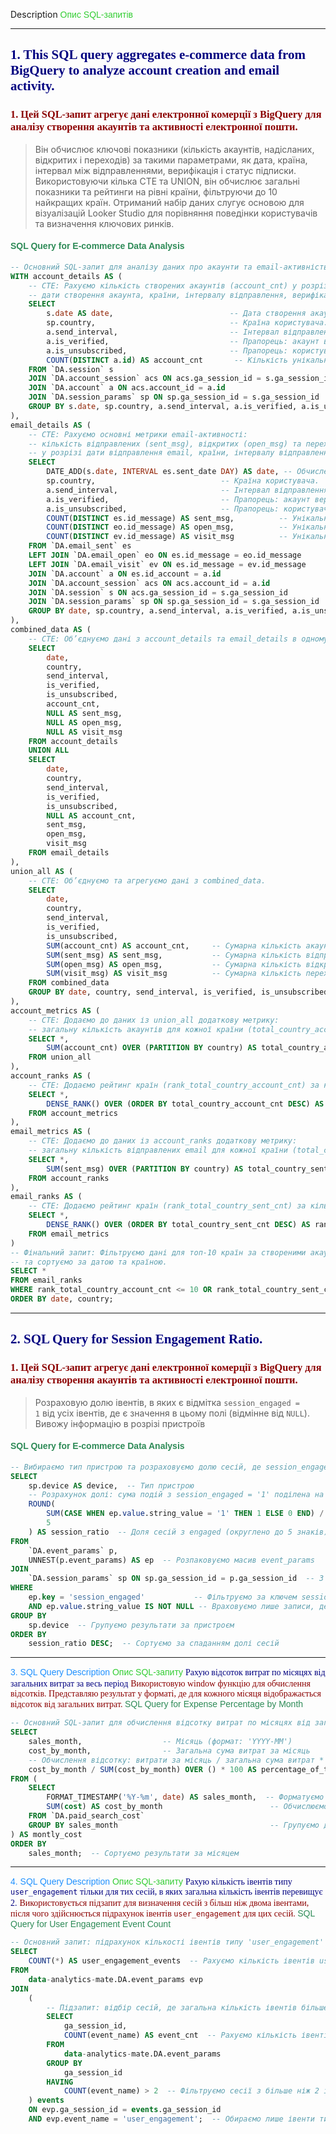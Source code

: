 Description</span> <span style="color:#32CD32; font-family:'Arial', sans-serif;">Опис SQL-запитів</span>

---

## <span style="color:#000080; font-family:'Georgia', serif;">1. This SQL query aggregates e-commerce data from BigQuery to analyze account creation and email activity.</span>

### <span style="color:#8B0000; font-family:'Georgia', serif;">1. Цей SQL-запит агрегує дані електронної комерції з BigQuery для аналізу створення акаунтів та активності електронної пошти.</span>

> Він обчислює ключові показники (кількість акаунтів, надісланих, відкритих і переходів) за такими параметрами, як дата, країна, інтервал між відправленнями, верифікація і статус підписки. Використовуючи кілька CTE та UNION, він обчислює загальні показники та рейтинги на рівні країни, фільтруючи до 10 найкращих країн. Отриманий набір даних слугує основою для візуалізацій Looker Studio для порівняння поведінки користувачів та визначення ключових ринків.

#### <span style="color:#2E8B57; font-family:'Verdana', sans-serif;">SQL Query for E-commerce Data Analysis</span>

```sql
-- Основний SQL-запит для аналізу даних про акаунти та email-активність.
WITH account_details AS (
    -- CTE: Рахуємо кількість створених акаунтів (account_cnt) у розрізі:
    -- дати створення акаунта, країни, інтервалу відправлення, верифікації та підписки.
    SELECT
        s.date AS date,                          -- Дата створення акаунта.
        sp.country,                              -- Країна користувача.
        a.send_interval,                         -- Інтервал відправлення, встановлений акаунтом.
        a.is_verified,                           -- Прапорець: акаунт верифіковано (TRUE(1)/FALSE(0)).
        a.is_unsubscribed,                       -- Прапорець: користувач відписався (TRUE(1)/FALSE(0)).
        COUNT(DISTINCT a.id) AS account_cnt       -- Кількість унікальних створених акаунтів.
    FROM `DA.session` s
    JOIN `DA.account_session` acs ON acs.ga_session_id = s.ga_session_id
    JOIN `DA.account` a ON acs.account_id = a.id
    JOIN `DA.session_params` sp ON sp.ga_session_id = s.ga_session_id
    GROUP BY s.date, sp.country, a.send_interval, a.is_verified, a.is_unsubscribed
),
email_details AS (
    -- CTE: Рахуємо основні метрики email-активності:
    -- кількість відправлених (sent_msg), відкритих (open_msg) та переходів по email (visit_msg) 
    -- у розрізі дати відправлення email, країни, інтервалу відправлення, верифікації та підписки.
    SELECT
        DATE_ADD(s.date, INTERVAL es.sent_date DAY) AS date, -- Обчислення дати з урахуванням інтервалу відправлення.
        sp.country,                            -- Країна користувача.
        a.send_interval,                       -- Інтервал відправлення, встановлений акаунтом.
        a.is_verified,                         -- Прапорець: акаунт верифіковано (TRUE(1)/FALSE(0)).
        a.is_unsubscribed,                     -- Прапорець: користувач відписався (TRUE(1)/FALSE(0)).
        COUNT(DISTINCT es.id_message) AS sent_msg,          -- Унікальна кількість відправлених email.
        COUNT(DISTINCT eo.id_message) AS open_msg,          -- Унікальна кількість відкритих email.
        COUNT(DISTINCT ev.id_message) AS visit_msg          -- Унікальна кількість переходів по email.
    FROM `DA.email_sent` es
    LEFT JOIN `DA.email_open` eo ON es.id_message = eo.id_message
    LEFT JOIN `DA.email_visit` ev ON es.id_message = ev.id_message
    JOIN `DA.account` a ON es.id_account = a.id
    JOIN `DA.account_session` acs ON acs.account_id = a.id
    JOIN `DA.session` s ON acs.ga_session_id = s.ga_session_id
    JOIN `DA.session_params` sp ON sp.ga_session_id = s.ga_session_id
    GROUP BY date, sp.country, a.send_interval, a.is_verified, a.is_unsubscribed
),
combined_data AS (
    -- CTE: Об’єднуємо дані з account_details та email_details в одному наборі даних.
    SELECT
        date,
        country,
        send_interval,
        is_verified,
        is_unsubscribed,
        account_cnt,
        NULL AS sent_msg,
        NULL AS open_msg,
        NULL AS visit_msg
    FROM account_details
    UNION ALL
    SELECT
        date,
        country,
        send_interval,
        is_verified,
        is_unsubscribed,
        NULL AS account_cnt,
        sent_msg,
        open_msg,
        visit_msg
    FROM email_details
),
union_all AS (
    -- CTE: Об’єднуємо та агрегуємо дані з combined_data.
    SELECT
        date,
        country,
        send_interval,
        is_verified,
        is_unsubscribed,
        SUM(account_cnt) AS account_cnt,     -- Сумарна кількість акаунтів (без NULL значень).
        SUM(sent_msg) AS sent_msg,           -- Сумарна кількість відправлених email (без NULL значень).
        SUM(open_msg) AS open_msg,           -- Сумарна кількість відкритих email (без NULL значень).
        SUM(visit_msg) AS visit_msg          -- Сумарна кількість переходів по email (без NULL значень).
    FROM combined_data
    GROUP BY date, country, send_interval, is_verified, is_unsubscribed
),
account_metrics AS (
    -- CTE: Додаємо до даних із union_all додаткову метрику:
    -- загальну кількість акаунтів для кожної країни (total_country_account_cnt).
    SELECT *,
        SUM(account_cnt) OVER (PARTITION BY country) AS total_country_account_cnt -- Загальна кількість акаунтів по країні.
    FROM union_all
),
account_ranks AS (
    -- CTE: Додаємо рейтинг країн (rank_total_country_account_cnt) за кількістю акаунтів.
    SELECT *,
        DENSE_RANK() OVER (ORDER BY total_country_account_cnt DESC) AS rank_total_country_account_cnt -- Рейтинг країн.
    FROM account_metrics
),
email_metrics AS (
    -- CTE: Додаємо до даних із account_ranks додаткову метрику:
    -- загальну кількість відправлених email для кожної країни (total_country_sent_cnt).
    SELECT *,
        SUM(sent_msg) OVER (PARTITION BY country) AS total_country_sent_cnt -- Загальна кількість відправлених email по країні.
    FROM account_ranks
),
email_ranks AS (
    -- CTE: Додаємо рейтинг країн (rank_total_country_sent_cnt) за кількістю відправлених email.
    SELECT *,
        DENSE_RANK() OVER (ORDER BY total_country_sent_cnt DESC) AS rank_total_country_sent_cnt -- Рейтинг країн.
    FROM email_metrics
)
-- Фінальний запит: Фільтруємо дані для топ-10 країн за створеними акаунтами або відправленими email
-- та сортуємо за датою та країною.
SELECT *
FROM email_ranks
WHERE rank_total_country_account_cnt <= 10 OR rank_total_country_sent_cnt <= 10
ORDER BY date, country;
```

---


## <span style="color:#000080; font-family:'Georgia', serif;">2. SQL Query for Session Engagement Ratio.</span>

### <span style="color:#8B0000; font-family:'Georgia', serif;">1. Цей SQL-запит агрегує дані електронної комерції з BigQuery для аналізу створення акаунтів та активності електронної пошти.</span>

> Розраховую долю івентів, в яких є відмітка <code>session_engaged = 1</code> від усіх івентів, де є значення в цьому полі (відмінне від <code>NULL</code>). Вивожу інформацію в розрізі пристроїв</span>

#### <span style="color:#2E8B57; font-family:'Verdana', sans-serif;">SQL Query for E-commerce Data Analysis</span>
```sql
-- Вибираємо тип пристрою та розраховуємо долю сесій, де session_engaged = '1'
SELECT
    sp.device AS device,  -- Тип пристрою
    -- Розрахунок долі: сума подій з session_engaged = '1' поділена на загальну кількість подій
    ROUND(
        SUM(CASE WHEN ep.value.string_value = '1' THEN 1 ELSE 0 END) / COUNT(*),
        5
    ) AS session_ratio  -- Доля сесій з engaged (округлено до 5 знаків)
FROM
    `DA.event_params` p,
    UNNEST(p.event_params) AS ep  -- Розпаковуємо масив event_params
JOIN 
    `DA.session_params` sp ON sp.ga_session_id = p.ga_session_id  -- З'єднуємо з інформацією сесій
WHERE
    ep.key = 'session_engaged'           -- Фільтруємо за ключем session_engaged
    AND ep.value.string_value IS NOT NULL -- Враховуємо лише записи, де значення не NULL
GROUP BY 
    sp.device  -- Групуємо результати за пристроєм
ORDER BY 
    session_ratio DESC;  -- Сортуємо за спаданням долі сесій
```

---

<span style="color:#1E90FF; font-family:'Arial', sans-serif;">3. SQL Query Description</span> <span style="color:#32CD32; font-family:'Arial', sans-serif;">Опис SQL-запиту</span>
<span style="color:#000080; font-family:'Georgia', serif;">Рахую відсоток витрат по місяцях від загальних витрат за весь період</span>
<span style="color:#8B0000; font-family:'Georgia', serif;"> Використовую window функцію для обчислення відсотків. Представляю результат у форматі, де для кожного місяця відображається відсоток від загальних витрат. </span>
<span style="color:#2E8B57; font-family:'Verdana', sans-serif;">SQL Query for Expense Percentage by Month</span>
```sql
-- Основний SQL-запит для обчислення відсотку витрат по місяцях від загальних витрат.
SELECT
    sales_month,                  -- Місяць (формат: 'YYYY-MM')
    cost_by_month,                -- Загальна сума витрат за місяць
    -- Обчислення відсотку: витрати за місяць / загальна сума витрат * 100
    cost_by_month / SUM(cost_by_month) OVER () * 100 AS percentage_of_total_expenses
FROM (
    SELECT
        FORMAT_TIMESTAMP('%Y-%m', date) AS sales_month,  -- Форматуємо дату до формату 'YYYY-MM'
        SUM(cost) AS cost_by_month                        -- Обчислюємо загальну суму витрат за місяць
    FROM `DA.paid_search_cost`
    GROUP BY sales_month                                  -- Групуємо дані за місяцем
) AS montly_cost
ORDER BY 
    sales_month;  -- Сортуємо результати за місяцем
```

---

<span style="color:#1E90FF; font-family:'Arial', sans-serif;">4. SQL Query Description</span> <span style="color:#32CD32; font-family:'Arial', sans-serif;">Опис SQL-запиту</span>
<span style="color:#000080; font-family:'Georgia', serif;">Рахую кількість івентів типу <code>user_engagement</code> тільки для тих сесій, в яких загальна кількість івентів перевищує 2.</span>
<span style="color:#8B0000; font-family:'Georgia', serif;"> Використовується підзапит для визначення сесій з більш ніж двома івентами, після чого здійснюється підрахунок івентів <code>user_engagement</code> для цих сесій. </span>
<span style="color:#2E8B57; font-family:'Verdana', sans-serif;">SQL Query for User Engagement Event Count</span>

```sql
-- Основний запит: підрахунок кількості івентів типу 'user_engagement'
SELECT 
    COUNT(*) AS user_engagement_events  -- Рахуємо кількість івентів user_engagement
FROM 
    data-analytics-mate.DA.event_params evp
JOIN 
    (
        -- Підзапит: відбір сесій, де загальна кількість івентів більше 2
        SELECT 
            ga_session_id, 
            COUNT(event_name) AS event_cnt  -- Рахуємо кількість івентів для кожної сесії
        FROM 
            data-analytics-mate.DA.event_params
        GROUP BY 
            ga_session_id
        HAVING 
            COUNT(event_name) > 2  -- Фільтруємо сесії з більше ніж 2 івентами
    ) events 
    ON evp.ga_session_id = events.ga_session_id 
    AND evp.event_name = 'user_engagement';  -- Обираємо лише івенти типу user_engagement
```    
